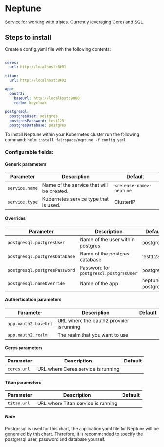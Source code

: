 # Neptune
Service for working with triples. Currently leveraging Ceres and SQL.

## Steps to install
Create a config.yaml file with the following contents:

```yaml

ceres:
  url: http://localhost:8001

titan:
  url: http://localhost:8002

app:
  oauth2:
    baseUrl: http://localhost:9080
    realm: keycloak

postgresql:
  postgresUser: postgres
  postgresPassword: test123
  postgresDatabase: postgres
```

To install Neptune within your Kubernetes cluster run the following command:
`helm install fairspace/neptune -f config.yaml`

### Configurable fields:

#### Generic parameters
| Parameter  | Description  | Default |
|---|---|---|
| `service.name` | Name of the service that will be created. | `<release-name>-neptune` |
| `service.type` | Kubernetes service type that is used. | ClusterIP |

#### Overrides
| Parameter  | Description  | Default |
|---|---|---|
| `postgresql.postgresUser` | Name of the user within postgres | postgres |
| `postgresql.postgresDatabase` | Name of the postgres database | test123 |
| `postgresql.postgresPassword` | Password for `postgresql.postgresUser` | postgres |
| `postgresql.nameOverride` | Name of the app | neptune-postgresql |

#### Authentication parameters
| Parameter  | Description  | Default |
|---|---|---|
| `app.oauth2.baseUrl` | URL where the oauth2 provider is running |  |
| `app.oauth2.realm` | The realm that you want to use |  |

#### Ceres parameters
| Parameter  | Description  | Default |
|---|---|---|
| `ceres.url` | URL where Ceres service is running | |

#### Titan parameters
| Parameter  | Description  | Default |
|---|---|---|
| `titan.url` | URL where Titan service is running | |

##### Note
Postgresql is used for this chart, the application.yaml file for Neptune will be generated by this chart.
Therefore, it is recommended to specify the postgresql user, password and database yourself.
